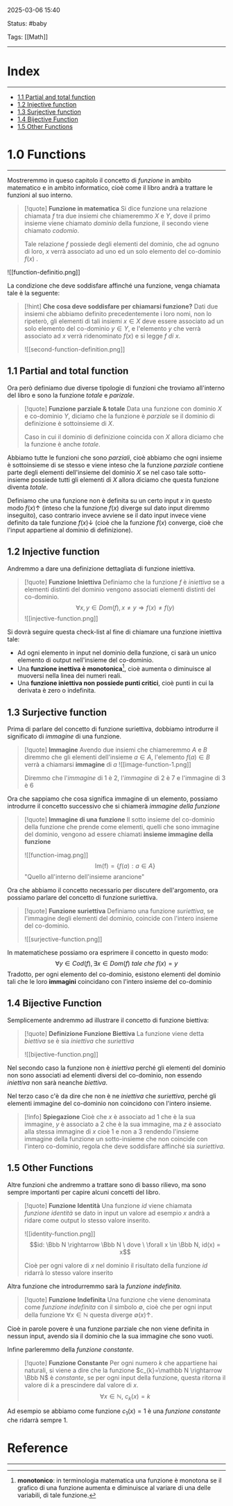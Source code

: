 2025-03-06 15:40

Status: #baby 

Tags: [[Math]]

---
# Index
---
- [1.1 Partial and total function](#1.1%20Partial%20and%20total%20function)
- [1.2 Injective function](#1.2%20Injective%20function)
- [1.3 Surjective function](#1.3%20Surjective%20function)
- [1.4 Bijective Function](#1.4%20Bijective%20Function)
- [1.5 Other Functions](#1.5%20Other%20Functions)
# 1.0 Functions
---
Mostreremmo in queso capitolo il concetto di $funzione$ in ambito matematico e in ambito informatico, cioè come il libro andrà a trattare le funzioni al suo interno.

> [!quote] **Funzione in matematica**
> Si dice funzione una relazione chiamata $f$ tra due insiemi che chiameremmo $X$ e $Y$, dove il primo insieme viene chiamato $dominio$ della funzione, il secondo viene chiamato $codomio$.
> 
> Tale relazione $f$ possiede degli elementi del dominio, che ad ognuno di loro, $x$ verrà associato ad uno ed un solo elemento del co-dominio $f(x)$ .
> 
![[function-definitio.png]]

La condizione che deve soddisfare affinché una funzione, venga chiamata tale è la seguente:

> [!hint] **Che cosa deve soddisfare per chiamarsi funzione?**
> Dati due insiemi che abbiamo definito precedentemente i loro nomi, non lo ripeterò, gli elementi di tali insiemi $x \in X$ deve essere associato ad un solo elemento del co-dominio $y \in Y$, e l'elemento $y$ che verrà associato ad $x$ verrà ridenominato $f(x)$ e si legge *f di x*.
> 
> ![[second-function-definition.png]]
## 1.1 Partial and total function
Ora però definiamo due diverse tipologie di funzioni che troviamo all'interno del libro e sono la funzione $totale$ e $parizale$.

> [!quote] **Funzione parziale & totale**
> Data una funzione con dominio $X$ e co-dominio $Y$, diciamo che la funzione è $parziale$ se il dominio di definizione è sottoinsieme di $X$.
> 
> Caso in cui il dominio di definizione coincida con $X$ allora diciamo che la funzione è anche $totale$.

Abbiamo tutte le funzioni che sono $parziali$, cioè abbiamo che ogni insieme è sottoinsieme di se stesso e viene inteso che la funzione $parziale$ contiene parte degli elementi dell'insieme del dominio $X$ se nel caso tale sotto-insieme possiede tutti gli elementi di $X$ allora diciamo che questa funzione diventa $totale$.

Definiamo che una funzione non è definita su un certo input $x$ in questo modo $f(x)\uparrow$ (inteso che la funzione $f(x)$ diverge sul dato input diremmo  inseguito),  caso contrario invece avviene se il dato input invece viene definito da tale funzione $f(x)\downarrow$ (cioè che la funzione $f(x)$ converge, cioè che l'input appartiene al dominio di definizione).

## 1.2 Injective function
Andremmo a dare una definizione dettagliata di funzione iniettiva.

> [!quote] **Funzione Iniettiva**
> Definiamo che la funzione $f$ è $iniettiva$ se a elementi distinti del dominio vengono associati elementi distinti del co-dominio. $$\forall x,y \in Dom(f), x \neq y\Rightarrow f(x)\neq f(y)$$ 
> ![[injective-function.png]]

Si dovrà seguire questa check-list al fine di chiamare una funzione iniettiva tale:
- Ad ogni elemento in input nel dominio della funzione, ci sarà un unico elemento di output nell'insieme del co-dominio.
- Una **funzione inettiva è monotonica**[^1], cioè aumenta o diminuisce al muoversi nella linea dei numeri reali.
- Una **funzione iniettiva non possiede punti critici**, cioè punti in cui la derivata è zero o indefinita.
## 1.3 Surjective function
Prima di parlare del concetto di funzione suriettiva, dobbiamo introdurre il significato di $immagine$ di una funzione.

>[!quote] **Immagine**
>Avendo due insiemi che chiameremmo $A$ e $B$ diremmo che gli elementi dell'insieme $a \in A$, l'elemento $f(a) \in B$ verrà a chiamarsi **immagine** di $a$
>![[image-function-1.png]]
>
>Diremmo che l'*immagine* di 1 è 2, l'*immagine* di 2 è 7 e l'immagine di 3 è 6
>

Ora che sappiamo che cosa significa immagine di un elemento, possiamo introdurre il concetto successivo che si chiamerà *immagine della funzione*

>[!quote] **Immagine di una funzione**
>Il sotto insieme del co-dominio della funzione che prende come elementi, quelli che sono immagine del dominio, vengono ad essere chiamati **insieme immagine della funzione**
>
>![[function-imag.png]]
 >$$\mathrm{Im(f)} = \{f(a):a\in A\}$$
 >"Quello all'interno dell'insieme arancione"

Ora che abbiamo il concetto necessario per discutere dell'argomento, ora possiamo parlare del concetto di funzione suriettiva.

>[!quote] **Funzione suriettiva**
>Definiamo una funzione $suriettiva$, se l'immagine degli elementi del dominio, coincide con l'intero insieme del co-dominio.
>
>![[surjective-function.png]]
>

In matematichese possiamo ora esprimere il concetto in questo modo:
$$\forall y\in Cod(f),\exists x\in Dom(f) \ tale \ che \ f(x) = y$$
Tradotto, per ogni elemento del co-dominio, esistono elementi del dominio tali che le loro **immagini** coincidano con l'intero insieme del co-dominio

## 1.4 Bijective Function
Semplicemente andremmo ad illustrare il concetto di funzione biettiva:

>[!quote] **Definizione Funzione Biettiva**
>La funzione viene detta $biettiva$ se è sia $iniettiva$ che $suriettiva$
>
>![[bijective-function.png]]

Nel secondo caso la funzione non è $iniettiva$ perché gli elementi del dominio non sono associati ad elementi diversi del co-dominio, non essendo $iniettiva$ non sarà neanche $biettiva$.

Nel terzo caso c'è da dire che non è ne $iniettiva$ che $suriettiva$, perché gli elementi immagine del co-dominio non coincidono con l'intero insieme.

>[!info] **Spiegazione**
>Cioè che $x$ è associato ad $1$ che è la sua immagine, $y$ è associato a $2$ che è la sua immagine, ma $z$ è associato alla stessa immagine di $x$ cioè $1$ e non a $3$ rendendo l'insieme immagine della funzione un sotto-insieme che non coincide con l'intero co-dominio, regola che deve soddisfare affinché sia $suriettiva$.

## 1.5 Other Functions
Altre funzioni che andremmo a trattare sono di basso rilievo, ma sono sempre importanti per capire alcuni concetti del libro.

>[!quote] **Funzione Identità**
>Una funzione $id$ viene chiamata $funzione \ identità$ se dato in input un valore ad esempio $x$ andrà a ridare come output lo stesso valore inserito.
>
>![[identity-function.png]]
>$$id: \Bbb N \rightarrow \Bbb N \ dove \ \forall x \in \Bbb N, id(x) = x$$
>
>Cioè per ogni valore di $x$ nel dominio il risultato della funzione $id$ ridarrà lo stesso valore inserito
>

Altra funzione che introdurremmo sarà la $funzione \ indefinita$.

>[!quote] **Funzione Indefinita**
>Una funzione che viene denominata come $funzione \ indefinita$ con il simbolo $\emptyset$, cioè che per ogni input della funzione $\forall x\in\mathbb N$ questa diverge $\emptyset(x)\uparrow$.

Cioè in parole povere è una funzione parziale che non viene definita in nessun input, avendo sia il dominio che la sua immagine che sono vuoti.

Infine parleremmo della $funzione \ constante$.

>[!quote] **Funzione Constante**
>Per ogni numero $k$ che appartiene hai naturali, si viene a dire che la funzione $c_{k}=\mathbb N \rightarrow \Bbb N$ è $constante$, se per ogni input della funzione, questa ritorna il valore di $k$ a prescindere dal valore di $x$.
>$$\forall x \in \mathbb N,\ c_{k}(x)=k$$

Ad esempio se abbiamo come funzione $c_{1}(x)=1$ è una $funzione \ constante$ che ridarrà sempre 1.
# Reference
---
[^1]: **monotonico**: in terminologia matematica una funzione è monotona se il grafico di una funzione aumenta e diminuisce al variare di una delle variabili, di tale funzione.